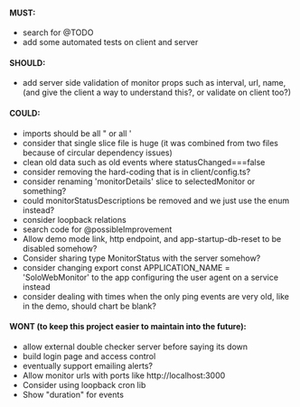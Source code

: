 #### MUST:
- search for @TODO
- add some automated tests on client and server

#### SHOULD:
- add server side validation of monitor props such as interval, url, name, (and give the client a way to understand this?, or validate on client too?)
#### COULD:
- imports should be all " or all '
- consider that single slice file is huge (it was combined from two files because of circular dependency issues)
- clean old data such as old events where statusChanged===false
- consider removing the hard-coding that is in client/config.ts?
- consider renaming 'monitorDetails' slice to selectedMonitor or something?
- could monitorStatusDescriptions be removed and we just use the enum instead?
- consider loopback relations
- search code for @possibleImprovement
- Allow demo mode link, http endpoint, and app-startup-db-reset to be disabled somehow?
- Consider sharing type MonitorStatus with the server somehow?
- consider changing export const APPLICATION_NAME = 'SoloWebMonitor' to the app configuring the user agent on a service instead
- consider dealing with times when the only ping events are very old, like in the demo, should chart be blank?

#### WONT (to keep this project easier to maintain into the future):
- allow external double checker server before saying its down
- build login page and access control
- eventually support emailing alerts?
- Allow monitor urls with ports like http://localhost:3000
- Consider using loopback cron lib
- Show "duration" for events